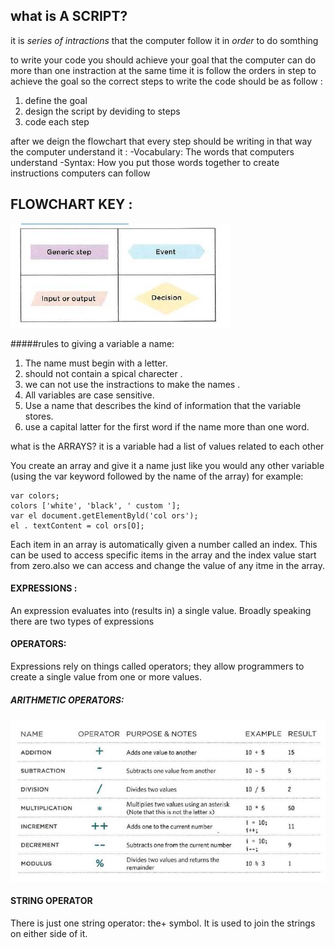 
## what is A SCRIPT?
it is *series of intractions* that the computer follow it in *order* to do somthing 
>
>
to write your code you should achieve your goal that the computer can do more than one instraction at the same time it is follow the  orders in step to achieve the goal so the correct steps to write the code should be as follow :
1. define the goal
2. design the script by deviding to steps
3. code each step
>
>
>
after we deign the flowchart that every step should be writing in that way the computer understand it :
-Vocabulary: The words that computers understand
-Syntax: How you put those words together to create instructions computers can follow
>
>
## FLOWCHART KEY :
![FLOWCHART KEY](https://github.com/MURADALSHORMAN/Readme/blob/main/Capture.JPG)

#####rules to giving a variable a name:
1. The name must begin with a letter.
2. should not contain a spical charecter .
3. we can not use the instractions to make the names .
4. All variables are case sensitive.
5. Use a name that describes the kind of information that the variable stores.
6. use a capital latter for the first word if the name more than one word.
>
>
what is the ARRAYS?
 it is a variable had a list of values related to each other 
 
 You create an array and give it a name just like you would any other variable (using the var keyword followed by the name of the array) for example:
 
```
var colors;
colors ['white', 'black', ' custom '];
var el document.getElementByld('col ors');
el . textContent = col ors[O];
```

Each item in an array is automatically given a number called an index. This can be used to access specific items in the array and the index value start from zero.also we can access and change the value of any itme in the array.
>
>
#### EXPRESSIONS :
An expression evaluates into (results in) a single value. Broadly speaking there are two types of expressions
>
>
#### OPERATORS:
Expressions rely on things called operators; they allow programmers to create a single value from one or more values.
##### ARITHMETIC OPERATORS:
![](https://github.com/MURADALSHORMAN/Readme/blob/main/Capture1.JPG)

#### STRING OPERATOR 
There is just one string operator: the+ symbol. It is used to join the strings on either side of it.
